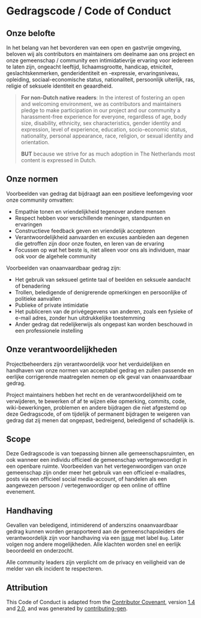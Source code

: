 # Gedragscode / Code of Conduct

## Onze belofte

In het belang van het bevorderen van een open en gastvrije omgeving, beloven wij als contributors en maintainers om
deelname aan ons project en onze gemeenschap / community een intimidatievrije ervaring voor iedereen te laten zijn,
ongeacht leeftijd, lichaamsgrootte, handicap, etniciteit, geslachtskenmerken, genderidentiteit en -expressie,
ervaringsniveau, opleiding, sociaal-economische status, nationaliteit, persoonlijk uiterlijk, ras, religie of seksuele
identiteit en geaardheid.

> **For non-Dutch native readers**: In the interest of fostering an open and welcoming environment, we as contributors
> and maintainers pledge to make participation in our project and our community a harassment-free experience for
> everyone, regardless of age, body size, disability, ethnicity, sex characteristics, gender identity and expression,
> level of experience, education, socio-economic status, nationality, personal appearance, race, religion, or sexual
> identity and orientation.
>
> **BUT** because we strive for as much adoption in The Netherlands most content is expressed in Dutch.

## Onze normen

Voorbeelden van gedrag dat bijdraagt aan een positieve leefomgeving voor onze community omvatten:

- Empathie tonen en vriendelijkheid tegenover andere mensen
- Respect hebben voor verschillende meningen, standpunten en ervaringen
- Constructieve feedback geven en vriendelijk accepteren
- Verantwoordelijkheid aanvaarden en excuses aanbieden aan degenen die getroffen zijn door onze fouten, en leren van de
  ervaring
- Focussen op wat het beste is, niet alleen voor ons als individuen, maar ook voor de algehele community

Voorbeelden van onaanvaardbaar gedrag zijn:

- Het gebruik van seksueel getinte taal of beelden en seksuele aandacht of benadering
- Trollen, beledigende of denigrerende opmerkingen en persoonlijke of politieke aanvallen
- Publieke of private intimidatie
- Het publiceren van de privégegevens van anderen, zoals een fysieke of e-mail adres, zonder hun uitdrukkelijke
  toestemming
- Ander gedrag dat redelijkerwijs als ongepast kan worden beschouwd in een professionele instelling

## Onze verantwoordelijkheden

Projectbeheerders zijn verantwoordelijk voor het verduidelijken en handhaven van onze normen van acceptabel gedrag en
zullen passende en eerlijke corrigerende maatregelen nemen op elk geval van onaanvaardbaar gedrag.

Project maintainers hebben het recht en de verantwoordelijkheid om te verwijderen, te bewerken of af te wijzen elke
opmerking, commits, code, wiki-bewerkingen, problemen en andere bijdragen die niet afgestemd op deze Gedragscode, of om
tijdelijk of permanent bijdragen te weigeren van gedrag dat zij menen dat ongepast, bedreigend, beledigend of schadelijk
is.

## Scope

Deze Gedragscode is van toepassing binnen alle gemeenschapsruimten, en ook wanneer een individu officieel de gemeenschap
vertegenwoordigt in een openbare ruimte. Voorbeelden van het vertegenwoordigen van onze gemeenschap zijn onder meer het
gebruik van een officieel e-mailadres, posts via een officieel social media-account, of handelen als een aangewezen
persoon / vertegenwoordiger op een online of offline evenement.

## Handhaving

Gevallen van beledigend, intimiderend of anderszins onaanvaardbaar gedrag kunnen worden gerapporteerd aan de
gemeenschapsleiders die verantwoordelijk zijn voor handhaving via een
[issue](https://github.com/ospo-nl/kennisbank/issues/new) met label `Bug`. Later volgen nog andere mogelijkheden. Alle
klachten worden snel en eerlijk beoordeeld en onderzocht.

Alle community leaders zijn verplicht om de privacy en veiligheid van de melder van elk incident te respecteren.

## Attribution

This Code of Conduct is adapted from the [Contributor Covenant](https://contributor-covenant.org/), version
[1.4](https://www.contributor-covenant.org/version/1/4/code-of-conduct/code_of_conduct.md) and
[2.0](https://www.contributor-covenant.org/version/2/0/code_of_conduct/code_of_conduct.md), and was generated by
[contributing-gen](https://github.com/bttger/contributing-gen).
